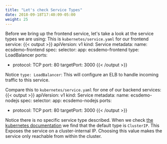 ```yaml
---
title: "Let's check Service Types"
date: 2018-09-18T17:40:09-05:00
weight: 25
---
```


Before we bring up the frontend service, let's take a look at the service types we are using:
This is `kubernetes/service.yaml` for our frontend service:
{{< output >}}
apiVersion: v1
kind: Service
metadata:
  name: ecsdemo-frontend
spec:
  selector:
    app: ecsdemo-frontend
  type: LoadBalancer
  ports:
   -  protocol: TCP
      port: 80
      targetPort: 3000
{{< /output >}}

Notice `type: LoadBalancer`: This will configure an ELB to handle incoming traffic
to this service.

Compare this to `kubernetes/service.yaml` for one of our backend services:
{{< output >}}
apiVersion: v1
kind: Service
metadata:
  name: ecsdemo-nodejs
spec:
  selector:
    app: ecsdemo-nodejs
  ports:
   -  protocol: TCP
      port: 80
      targetPort: 3000
{{< /output >}}

Notice there is no specific service type described. When we check [the kubernetes documentation](https://kubernetes.io/docs/concepts/services-networking/service/#publishing-services-service-types)
we find that the default type is `ClusterIP`. This Exposes the service on a cluster-internal IP.
Choosing this value makes the service only reachable from within the cluster.
